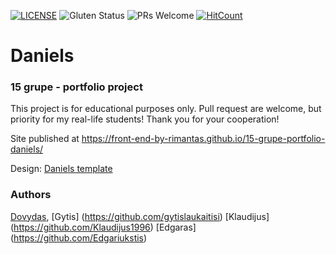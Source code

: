 [![LICENSE](https://img.shields.io/badge/license-MIT-blue.svg?style=flat-square)](https://github.com/belauzas/HTML5-website-template/blob/master/LICENSE.md)
![Gluten Status](https://img.shields.io/badge/Gluten-Free-green.svg)
![PRs Welcome](https://img.shields.io/badge/PRs-welcome-brightgreen.svg)
[![HitCount](http://hits.dwyl.com/front-end-by-rimantas/15-grupe-portfolio-daniels.svg)](http://hits.dwyl.com/front-end-by-rimantas/15-grupe-portfolio-daniels)

# Daniels
### 15 grupe - portfolio project

This project is for educational purposes only. Pull request are welcome, but priority for my real-life students! Thank you for your cooperation!

Site published at https://front-end-by-rimantas.github.io/15-grupe-portfolio-daniels/

Design: [Daniels template](http://www.innovationplans.com/idesign/daniels/particles.html)

### Authors
[Dovydas](https://github.com/Dovydas5), 
[Gytis] (https://github.com/gytislaukaitisi)
[Klaudijus] (https://github.com/Klaudijus1996)
[Edgaras] (https://github.com/Edgariukstis)
